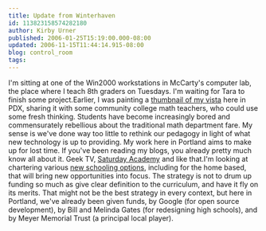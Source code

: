```yaml
---
title: Update from Winterhaven
id: 113823158574282180
author: Kirby Urner
published: 2006-01-25T15:19:00.000-08:00
updated: 2006-11-15T11:44:14.915-08:00
blog: control_room
tags: 
---
```


I'm sitting at one of the Win2000 workstations in McCarty's computer lab, the place where I teach 8th graders on Tuesdays. I'm waiting for Tara to finish some project.Earlier, I was painting a [thumbnail of my vista](http://mathforum.org/kb/message.jspa?messageID=4252208&tstart=0) here in PDX, sharing it with some community college math teachers, who could use some fresh thinking. Students have become increasingly bored and commensurately rebellious about the traditional math department fare. My sense is we've done way too little to rethink our pedagogy in light of what new technology is up to providing. My work here in Portland aims to make up for lost time. If you've been reading my blogs, you already pretty much know all about it. Geek TV, [Saturday Academy](http://worldgame.blogspot.com/2005/10/saturday-academy.html) and like that.I'm looking at chartering various [new schooling options](http://mathforum.org/kb/thread.jspa?threadID=1327350), including for the home based, that will bring new opportunities into focus. The strategy is not to drum up funding so much as give clear definition to the curriculum, and have it fly on its merits. That might not be the best strategy in every context, but here in Portland, we've already been given funds, by Google (for open source development), by Bill and Melinda Gates (for redesigning high schools), and by Meyer Memorial Trust (a principal local player).